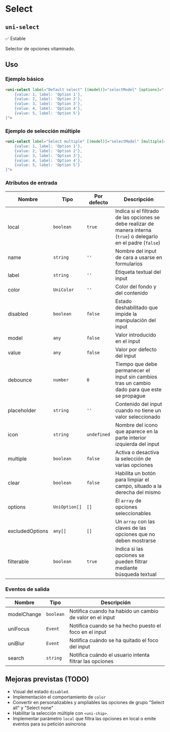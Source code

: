 Select
===================
`uni-select`
---
:white_check_mark: Estable

Selector de opciones vitaminado.

## Uso

### Ejemplo básico

```html
<uni-select label="Default select" [(model)]="selectModel" [options]="[
    {value: 1, label: 'Option 1'},
    {value: 2, label: 'Option 2'},
    {value: 3, label: 'Option 3'},
    {value: 4, label: 'Option 4'},
    {value: 5, label: 'Option 5'}
]">
```

### Ejemplo de selección múltiple

```html
<uni-select label="Select multiple" [(model)]="selectModel" [multiple]="true" [options]="[
    {value: 1, label: 'Option 1'},
    {value: 2, label: 'Option 2'},
    {value: 3, label: 'Option 3'},
    {value: 4, label: 'Option 4'},
    {value: 5, label: 'Option 5'}
]">
```

### Atributos de entrada

| Nombre          | Tipo          | Por defecto | Descripción 
| --------------- | ------------- | ----------- | -----------
| local           | `boolean`     | `true`      | Indica si el filtrado de las opciones se debe realizar de manera interna (`true`) o delegarlo en el padre (`false`)
| name            | `string`      | `''`        | Nombre del input de cara a usarse en formularios
| label           | `string`      | `''`        | Etiqueta textual del input
| color           | `UniColor`    | `''`        | Color del fondo y del contenido
| disabled        | `boolean`     | `false`     | Estado deshabilitado que impide la manipulación del input
| model        | `any`         | `false`     | Valor introducido en el input
| value           | `any`         | `false`     | Valor por defecto del input
| debounce        | `number`      | `0`         | Tiempo que debe permanecer el input sin cambios tras un cambio dado para que este se propague
| placeholder     | `string`      | `''`        | Contenido del input cuando no tiene un valor seleccionado
| icon            | `string`      | `undefined` | Nombre del icono que aparece en la parte interior izquierda del input
| multiple        | `boolean`     | `false`     | Activa o desactiva la selección de varias opciones
| clear           | `boolean`     | `false`     | Habilita un botón para limpiar el campo, situado a la derecha del mismo
| options         | `UniOption[]` | `[]`        | El `array` de opciones seleccionables 
| excludedOptions | `any[]`       | `[]`        | Un `array` con las claves de las opciones que no deben mostrarse
| filterable      | `boolean`     | `true`      | Indica si las opciones se pueden filtrar mediante búsqueda textual

### Eventos de salida

| Nombre          | Tipo      | Descripción
| --------------- | --------- | -----------
| modelChange     | `boolean` | Notifica cuando ha habido un cambio de valor en el input
| uniFocus        | `Event`   | Notifica cuando se ha hecho puesto el foco en el input
| uniBlur         | `Event`   | Notifica cuándo se ha quitado el foco del input
| search          | `string`  | Notifica cuándo el usuario intenta filtrar las opciones

## Mejoras previstas (TODO)

- Visual del estado `disabled`.
- Implementación el comportamiento de `color`
- Convertir en personalizables y ampliables las opciones de grupo "Select all" y "Select none"
- Habilitar la selección múltiple con `<uni-chip>`.
- Implementar parámetro `local` que filtra las opciones en local o emite eventos para su petición asíncrona
